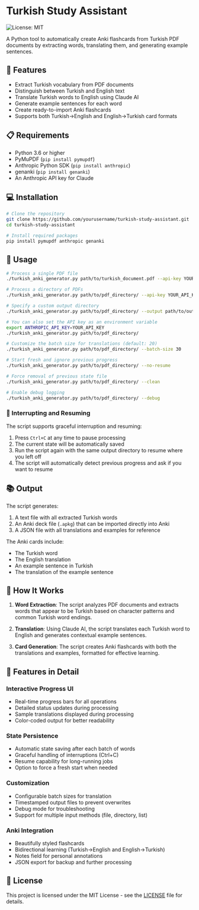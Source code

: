 # Turkish Study Assistant

![License: MIT](https://img.shields.io/badge/License-MIT-blue.svg)

A Python tool to automatically create Anki flashcards from Turkish PDF documents by extracting words, translating them, and generating example sentences.

## 🚀 Features

- Extract Turkish vocabulary from PDF documents
- Distinguish between Turkish and English text
- Translate Turkish words to English using Claude AI
- Generate example sentences for each word
- Create ready-to-import Anki flashcards
- Supports both Turkish→English and English→Turkish card formats

## 📋 Requirements

- Python 3.6 or higher
- PyMuPDF (`pip install pymupdf`)
- Anthropic Python SDK (`pip install anthropic`)
- genanki (`pip install genanki`)
- An Anthropic API key for Claude

## 💻 Installation

```bash
# Clone the repository
git clone https://github.com/yourusername/turkish-study-assistant.git
cd turkish-study-assistant

# Install required packages
pip install pymupdf anthropic genanki
```

## 🔧 Usage

```bash
# Process a single PDF file
./turkish_anki_generator.py path/to/turkish_document.pdf --api-key YOUR_API_KEY

# Process a directory of PDFs
./turkish_anki_generator.py path/to/pdf_directory/ --api-key YOUR_API_KEY

# Specify a custom output directory
./turkish_anki_generator.py path/to/pdf_directory/ --output path/to/output_dir --api-key YOUR_API_KEY

# You can also set the API key as an environment variable
export ANTHROPIC_API_KEY=YOUR_API_KEY
./turkish_anki_generator.py path/to/pdf_directory/

# Customize the batch size for translations (default: 20)
./turkish_anki_generator.py path/to/pdf_directory/ --batch-size 30

# Start fresh and ignore previous progress
./turkish_anki_generator.py path/to/pdf_directory/ --no-resume

# Force removal of previous state file
./turkish_anki_generator.py path/to/pdf_directory/ --clean

# Enable debug logging
./turkish_anki_generator.py path/to/pdf_directory/ --debug
```

### 🛑 Interrupting and Resuming

The script supports graceful interruption and resuming:

1. Press `Ctrl+C` at any time to pause processing
2. The current state will be automatically saved
3. Run the script again with the same output directory to resume where you left off
4. The script will automatically detect previous progress and ask if you want to resume

## 📚 Output

The script generates:

1. A text file with all extracted Turkish words
2. An Anki deck file (`.apkg`) that can be imported directly into Anki
3. A JSON file with all translations and examples for reference

The Anki cards include:
- The Turkish word
- The English translation
- An example sentence in Turkish
- The translation of the example sentence

## 🧠 How It Works

1. **Word Extraction**: The script analyzes PDF documents and extracts words that appear to be Turkish based on character patterns and common Turkish word endings.

2. **Translation**: Using Claude AI, the script translates each Turkish word to English and generates contextual example sentences.

3. **Card Generation**: The script creates Anki flashcards with both the translations and examples, formatted for effective learning.

## 🌟 Features in Detail

### Interactive Progress UI
- Real-time progress bars for all operations
- Detailed status updates during processing
- Sample translations displayed during processing
- Color-coded output for better readability

### State Persistence
- Automatic state saving after each batch of words
- Graceful handling of interruptions (Ctrl+C)
- Resume capability for long-running jobs
- Option to force a fresh start when needed

### Customization
- Configurable batch sizes for translation
- Timestamped output files to prevent overwrites
- Debug mode for troubleshooting
- Support for multiple input methods (file, directory, list)

### Anki Integration
- Beautifully styled flashcards
- Bidirectional learning (Turkish→English and English→Turkish)
- Notes field for personal annotations
- JSON export for backup and further processing

## 📄 License

This project is licensed under the MIT License - see the [LICENSE](LICENSE) file for details.
